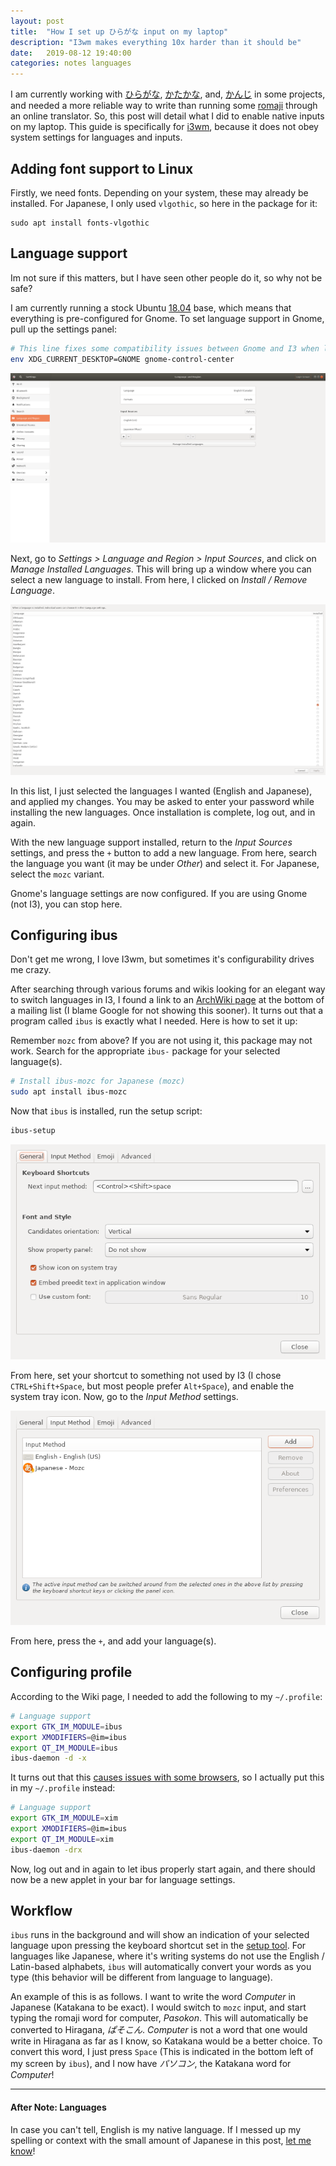 ```yaml
---
layout: post
title:  "How I set up ひらがな input on my laptop"
description: "I3wm makes everything 10x harder than it should be"
date:   2019-08-12 19:40:00
categories: notes languages
---
```


I am currently working with [ひらがな](https://en.wikipedia.org/wiki/Hiragana), [かたかな](https://en.wikipedia.org/wiki/Katakana), and, [かんじ](https://en.wikipedia.org/wiki/Kanji) in some projects, and needed a more reliable way to write than running some [romaji](https://en.wikipedia.org/wiki/Romanization_of_Japanese) through an online translator. So, this post will detail what I did to enable native inputs on my laptop. This guide is specifically for [i3wm](https://i3wm.org/), because it does not obey system settings for languages and inputs.

## Adding font support to Linux
Firstly, we need fonts. Depending on your system, these may already be installed. For Japanese, I only used `vlgothic`, so here in the package for it:
```
sudo apt install fonts-vlgothic
```

## Language support
Im not sure if this matters, but I have seen other people do it, so why not be safe?

I am currently running a stock Ubuntu [18.04]() base, which means that everything is pre-configured for Gnome. To set language support in Gnome, pull up the settings panel:
```bash
# This line fixes some compatibility issues between Gnome and I3 when launching the settings menu. I recommend aliasing it.
env XDG_CURRENT_DESKTOP=GNOME gnome-control-center
```

![Gnome language settings](/assets/images/language-settings.png)

Next, go to *Settings > Language and Region > Input Sources*, and click on *Manage Installed Languages*.
This will bring up a window where you can select a new language to install. From here, I clicked on *Install / Remove Language*.

![Language installation panel](/assets/images/language-installation.png)

In this list, I just selected the languages I wanted (English and Japanese), and applied my changes. You may be asked to enter your password while installing the new languages. Once installation is complete, log out, and in again.

With the new language support installed, return to the *Input Sources* settings, and press the `+` button to add a new language. From here, search the language you want (it may be under *Other*) and select it. For Japanese, select the `mozc` variant.

Gnome's language settings are now configured. If you are using Gnome (not I3), you can stop here. 

## Configuring ibus
Don't get me wrong, I love I3wm, but sometimes it's configurability drives me crazy. 

After searching through various forums and wikis looking for an elegant way to switch languages in I3, I found a link to an [ArchWiki page](https://wiki.archlinux.org/index.php/IBus) at the bottom of a mailing list (I blame Google for not showing this sooner). It turns out that a program called `ibus` is exactly what I needed. Here is how to set it up:

Remember `mozc` from above? If you are not using it, this package may not work. Search for the appropriate `ibus-` package for your selected language(s).
```bash
# Install ibus-mozc for Japanese (mozc)
sudo apt install ibus-mozc
```

Now that `ibus` is installed, run the setup script:
```bash
ibus-setup
```

![Ibus settings](/assets/images/ibus-general.png)

From here, set your shortcut to something not used by I3 (I chose `CTRL+Shift+Space`, but most people prefer `Alt+Space`), and enable the system tray icon.
Now, go to the *Input Method* settings.

![Ibus input settings](/assets/images/ibus-input.png)

From here, press the `+`, and add your language(s).


## Configuring profile
According to the Wiki page, I needed to add the following to my `~/.profile`:
```bash
# Language support
export GTK_IM_MODULE=ibus
export XMODIFIERS=@im=ibus
export QT_IM_MODULE=ibus
ibus-daemon -d -x
```

It turns out that this [causes issues with some browsers](https://github.com/ibus/ibus/issues/2020), so I actually put this in my `~/.profile` instead:
```bash
# Language support
export GTK_IM_MODULE=xim
export XMODIFIERS=@im=ibus
export QT_IM_MODULE=xim
ibus-daemon -drx
```

Now, log out and in again to let ibus properly start again, and there should now be a new applet in your bar for language settings.

## Workflow
`ibus` runs in the background and will show an indication of your selected language upon pressing the keyboard shortcut set in the [setup tool](#configuring-ibus). For languages like Japanese, where it's writing systems do not use the English / Latin-based alphabets, `ibus` will automatically convert your words as you type (this behavior will be different from language to language).

An example of this is as follows. I want to write the word *Computer* in Japanese (Katakana to be exact). I would switch to `mozc` input, and start typing the romaji word for computer, *Pasokon*. This will automatically be converted to Hiragana, *ぱそこん*. *Computer* is not a word that one would write in Hiragana as far as I know, so Katakana would be a better choice. To convert this word, I just press `Space` (This is indicated in the bottom left of my screen by `ibus`), and I now have *パソコン*, the Katakana word for *Computer*!

---

#### After Note: Languages
In case you can't tell, English is my native language. If I messed up my spelling or context with the small amount of Japanese in this post, [let me know](/about#chat-with-me)!